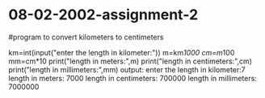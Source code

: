 # 08-02-2002-assignment-2
#program to convert kilometers to centimeters

km=int(input("enter the length in kilometer:"))
m=km*1000
cm=m*100
mm=cm*10
print("length in meters:",m)
print("length in centimeters:",cm)
print("length in millimeters:",mm)
output:
enter the length in kilometer:7
length in meters: 7000
length in centimeters: 700000
length in millimeters: 7000000
